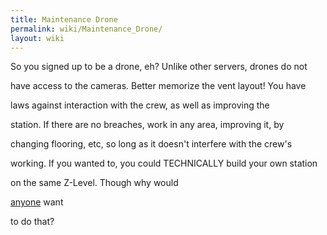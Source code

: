 ```yaml
---
title: Maintenance Drone
permalink: wiki/Maintenance_Drone/
layout: wiki
---
```


So you signed up to be a drone, eh? Unlike other servers, drones do not
have access to the cameras. Better memorize the vent layout! You have
laws against interaction with the crew, as well as improving the
station. If there are no breaches, work in any area, improving it, by
changing flooring, etc, so long as it doesn't interfere with the crew's
working. If you wanted to, you could TECHNICALLY build your own station
on the same Z-Level. Though why would
[anyone](index.php?title=Traitor&action=edit&redlink=1 "wikilink") want
to do that?
